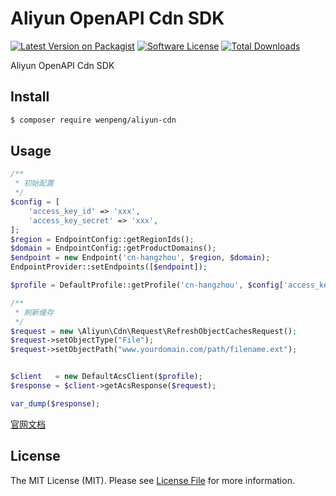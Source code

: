 Aliyun OpenAPI Cdn SDK
==============================

[![Latest Version on Packagist][ico-version]][link-packagist]
[![Software License][ico-license]](LICENSE.md)
[![Total Downloads][ico-downloads]][link-downloads]

Aliyun OpenAPI Cdn SDK

## Install

``` bash
$ composer require wenpeng/aliyun-cdn
```

## Usage

```php
/**
 * 初始配置
 */
$config = [
	'access_key_id' => 'xxx',
	'access_key_secret' => 'xxx',
];
$region = EndpointConfig::getRegionIds();
$domain = EndpointConfig::getProductDomains();
$endpoint = new Endpoint('cn-hangzhou', $region, $domain);
EndpointProvider::setEndpoints([$endpoint]);

$profile = DefaultProfile::getProfile('cn-hangzhou', $config['access_key_id'], $config['access_key_secret']);

/**
 * 刷新缓存
 */
$request = new \Aliyun\Cdn\Request\RefreshObjectCachesRequest();
$request->setObjectType("File");
$request->setObjectPath("www.yourdomain.com/path/filename.ext");


$client   = new DefaultAcsClient($profile);
$response = $client->getAcsResponse($request);

var_dump($response);
```

[官网文档](https://help.aliyun.com/document_detail/27257.html)

## License

The MIT License (MIT). Please see [License File](LICENSE.md) for more information.

[ico-version]: https://img.shields.io/packagist/v/wenpeng/aliyun-cdn.svg?style=flat-square
[ico-license]: https://img.shields.io/badge/license-MIT-brightgreen.svg?style=flat-square
[ico-downloads]: https://img.shields.io/packagist/dt/wenpeng/aliyun-cdn.svg?style=flat-square

[link-packagist]: https://packagist.org/packages/wenpeng/aliyun-cdn
[link-downloads]: https://packagist.org/packages/wenpeng/aliyun-cdn